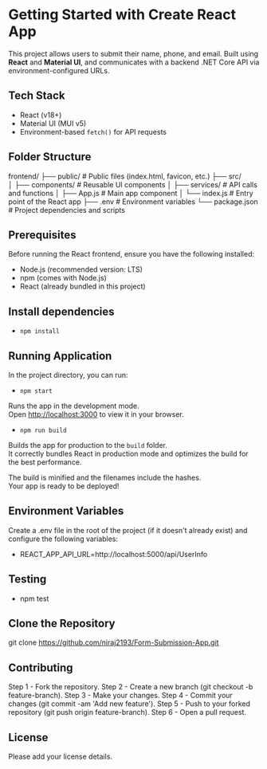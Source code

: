 # Getting Started with Create React App

This project allows users to submit their name, phone, and email. Built using **React** and **Material UI**, and communicates with a backend .NET Core API via environment-configured URLs.

## Tech Stack

- React (v18+)
- Material UI (MUI v5)
- Environment-based `fetch()` for API requests

## Folder Structure

frontend/
├── public/ # Public files (index.html, favicon, etc.)
├── src/  
│ ├── components/ # Reusable UI components
│ ├── services/ # API calls and functions
│ ├── App.js # Main app component
│ └── index.js # Entry point of the React app
├── .env # Environment variables
└── package.json # Project dependencies and scripts

## Prerequisites

Before running the React frontend, ensure you have the following installed:

- Node.js (recommended version: LTS)
- npm (comes with Node.js)
- React (already bundled in this project)

## Install dependencies

- `npm install`

## Running Application

In the project directory, you can run:

- `npm start`

Runs the app in the development mode.\
Open [http://localhost:3000](http://localhost:3000) to view it in your browser.

- `npm run build`

Builds the app for production to the `build` folder.\
It correctly bundles React in production mode and optimizes the build for the best performance.

The build is minified and the filenames include the hashes.\
Your app is ready to be deployed!

## Environment Variables

Create a .env file in the root of the project (if it doesn't already exist) and configure the following variables:

- REACT_APP_API_URL=http://localhost:5000/api/UserInfo

## Testing

- npm test

## Clone the Repository

git clone https://github.com/niraj2193/Form-Submission-App.git

## Contributing

Step 1 - Fork the repository.
Step 2 - Create a new branch (git checkout -b feature-branch).
Step 3 - Make your changes.
Step 4 - Commit your changes (git commit -am 'Add new feature').
Step 5 - Push to your forked repository (git push origin feature-branch).
Step 6 - Open a pull request.

## License

Please add your license details.
